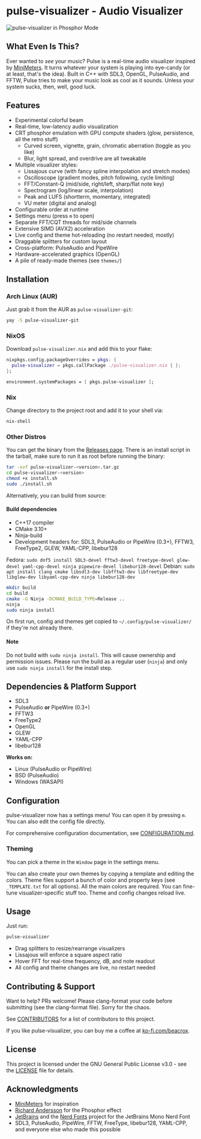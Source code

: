# pulse-visualizer - Audio Visualizer

![pulse-visualizer in Phosphor Mode](media/viz.gif)

## What Even Is This?

Ever wanted to *see* your music? Pulse is a real-time audio visualizer inspired by [MiniMeters](https://minimeters.app/). It turns whatever your system is playing into eye-candy (or at least, that's the idea). Built in C++ with SDL3, OpenGL, PulseAudio, and FFTW, Pulse tries to make your music look as cool as it sounds. Unless your system sucks, then, well, good luck.

## Features

- Experimental colorful beam
- Real-time, low-latency audio visualization
- CRT phosphor emulation with GPU compute shaders (glow, persistence, all the retro stuff)
  - Curved screen, vignette, grain, chromatic aberration (toggle as you like)
  - Blur, light spread, and overdrive are all tweakable
- Multiple visualizer styles:
  - Lissajous curve (with fancy spline interpolation and stretch modes)
  - Oscilloscope (gradient modes, pitch following, cycle limiting)
  - FFT/Constant-Q (mid/side, right/left, sharp/flat note key)
  - Spectrogram (log/linear scale, interpolation)
  - Peak and LUFS (shortterm, momentary, integrated)
  - VU meter (digital and analog)
- Configurable order at runtime
- Settings menu (press `m` to open)
- Separate FFT/CQT threads for mid/side channels
- Extensive SIMD (AVX2) acceleration
- Live config and theme hot-reloading (no restart needed, mostly)
- Draggable splitters for custom layout
- Cross-platform: PulseAudio and PipeWire
- Hardware-accelerated graphics (OpenGL)
- A pile of ready-made themes (see `themes/`)

## Installation

### Arch Linux (AUR)
Just grab it from the AUR as `pulse-visualizer-git`:
```bash
yay -S pulse-visualizer-git
```
### NixOS
Download `pulse-visualizer.nix` and add this to your flake:
```nix
nixpkgs.config.packageOverrides = pkgs: {
  pulse-visualizer = pkgs.callPackage ./pulse-visualizer.nix { };
};

environment.systemPackages = [ pkgs.pulse-visualizer ];
```

### Nix
Change directory to the project root and add it to your shell via:
```bash
nix-shell
```
### Other Distros
You can get the binary from the [Releases page](https://github.com/Beacroxx/pulse-visualizer/releases/latest). There is an install script in the tarball, make sure to run it as root before running the binary:
```bash
tar -xvf pulse-visualizer-<version>.tar.gz
cd pulse-visualizer-<version>
chmod +x install.sh
sudo ./install.sh
```
Alternatively, you can build from source:

#### Build dependencies

- C++17 compiler
- CMake 3.10+
- Ninja-build
- Development headers for: SDL3, PulseAudio or PipeWire (0.3+), FFTW3, FreeType2, GLEW, YAML-CPP, libebur128

Fedora:
```sudo dnf5 install SDL3-devel fftw3-devel freetype-devel glew-devel yaml-cpp-devel ninja pipewire-devel libebur128-devel```
Debian:
```sudo apt install clang cmake libsdl3-dev libfftw3-dev libfreetype-dev libglew-dev libyaml-cpp-dev ninja libebur128-dev```

```bash
mkdir build
cd build
cmake -G Ninja -DCMAKE_BUILD_TYPE=Release ..
ninja
sudo ninja install
```

On first run, config and themes get copied to `~/.config/pulse-visualizer/` if they're not already there.

#### Note
 Do not build with `sudo ninja install`. This will cause ownership and permission issues. Please run the build as a regular user (`ninja`) and only use `sudo ninja install` for the install step.

## Dependencies & Platform Support

- SDL3
- PulseAudio **or** PipeWire (0.3+)
- FFTW3
- FreeType2
- OpenGL
- GLEW
- YAML-CPP
- libebur128

**Works on:**
- Linux (PulseAudio or PipeWire)
- BSD (PulseAudio)
- Windows (WASAPI)

## Configuration

pulse-visualizer now has a settings menu! You can open it by pressing `m`. You can also edit the config file directly.

For comprehensive configuration documentation, see [CONFIGURATION.md](CONFIGURATION.md).

### Theming

You can pick a theme in the `Window` page in the settings menu.

You can also create your own themes by copying a template and editing the colors. Theme files support a bunch of color and property keys (see `_TEMPLATE.txt` for all options). All the main colors are required. You can fine-tune visualizer-specific stuff too. Theme and config changes reload live.
 
## Usage

Just run:

```bash
pulse-visualizer
```

- Drag splitters to resize/rearrange visualizers
- Lissajous will enforce a square aspect ratio
- Hover FFT for real-time frequency, dB, and note readout
- All config and theme changes are live, no restart needed

## Contributing & Support

Want to help? PRs welcome! Please clang-format your code before submitting (see the clang-format file). Sorry for the chaos.

See [CONTRIBUTORS](CONTRIBUTORS) for a list of contributors to this project.

If you like pulse-visualizer, you can buy me a coffee at [ko-fi.com/beacrox](https://ko-fi.com/beacrox).

## License

This project is licensed under the GNU General Public License v3.0 - see the [LICENSE](LICENSE) file for details.

## Acknowledgments

- [MiniMeters](https://minimeters.app/) for inspiration
- [Richard Andersson](https://richardandersson.net/?p=350) for the Phosphor effect
- [JetBrains](https://www.jetbrains.com/) and the [Nerd Fonts](https://www.nerdfonts.com/) project for the JetBrains Mono Nerd Font
- SDL3, PulseAudio, PipeWire, FFTW, FreeType, libebur128, YAML-CPP, and everyone else who made this possible
